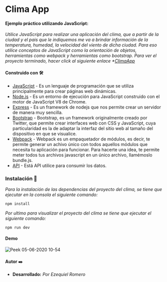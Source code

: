 # Clima App

#### Ejemplo práctico utilizando JavaScript: 
_Utilice JavaScript para realizar una aplicación del clima, que a partir de la ciudad y el pais que le indiquemos me va a brindar información de la temperatura, humedad, la velocidad del viento de dicha ciudad. Para eso utilice conceptos de JavaScript como la orientación de objetos, herramientas como webpack y herramientas como bootstrap.
Para ver el proyecto terminado, hacer click al siguiente enlace *[ClimaApp](https://awesome-mclean-6a6793.netlify.app/)_

#### Construido con 🛠️

* [JavaScript](https://developer.mozilla.org/es/docs/Web/JavaScript) - Es un lenguaje de programación que se utiliza principalmente para crear páginas web dinámicas.
* [Node.js](https://nodejs.org/es/) - Es un entorno de ejecución para JavaScript construido con el motor de JavaScript V8 de Chrome.
* [Express](https://expressjs.com/es/) - Es un framework de nodejs que nos permite crear un servidor de manera muy sencilla.
* [Bootstrap](https://getbootstrap.com/) - Bootstrap, es un framework originalmente creado por Twitter, que permite crear interfaces web con CSS y JavaScript, cuya particularidad es la de adaptar la interfaz del sitio web al tamaño del dispositivo en que se visualice.
* [Webpack](https://webpack.js.org/) - Webpack es un empaquetador de módulos, es decir, te permite generar un achivo único con todos aquellos módulos que necesita tu aplicación para funcionar. Para hacerte una idea, te permite meter todos tus archivos javascript en un único archivo, llamémoslo bundle.js.
* [API](https://openweathermap.org/) - Está API utilice para consumir los datos.

### Instalación 🔧

_Para la instalación de las dependencias del proyecto del clima, se tiene que ejecutar en la consola el siguiente comando:_ 
```
npm install
```

_Por ultimo para visualizar el proyecto del clima se tiene que ejecutar el siguiente comando:_
```
npm run dev
```

#### Demo 
![Peek 05-06-2020 10-54](https://user-images.githubusercontent.com/54491030/83885304-8cb7cc80-a71c-11ea-9c35-0328cb7d96f9.gif)


#### Autor ✒️
* **Desarrollado:**  _Por Ezequiel Romero_
